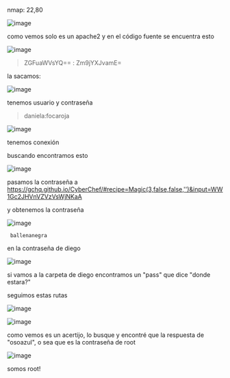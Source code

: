 nmap: 22,80

![image](https://github.com/user-attachments/assets/8a61b617-d6eb-43ac-9beb-1bdbd7c02fab)

como vemos solo es un apache2 y en el código fuente se encuentra esto

![image](https://github.com/user-attachments/assets/b9950ff5-03a7-4c08-b956-3a37a757ebdf)

> ZGFuaWVsYQ== : Zm9jYXJvamE=

la sacamos:

![image](https://github.com/user-attachments/assets/0d2959a5-b8d3-4830-966d-0de1e6b5a73d)

tenemos usuario y contraseña
> daniela:focaroja

![image](https://github.com/user-attachments/assets/bf5631be-59cb-4ffd-9a4b-5e459b4d7e54)

tenemos conexión

buscando encontramos esto

![image](https://github.com/user-attachments/assets/0636d695-01ce-4910-b52e-05a4c495e351)

pasamos la contraseña a https://gchq.github.io/CyberChef/#recipe=Magic(3,false,false,'')&input=WW1Gc2JHVnVZVzVsWjNKaA

y obtenemos la contraseña 

![image](https://github.com/user-attachments/assets/ca1ce87f-5334-4e9d-8936-af60bca7abb1)

     ballenanegra

en la contraseña de diego

![image](https://github.com/user-attachments/assets/446811e1-dfe6-4e2d-bbe2-0f40da3b1cd3)

si vamos a la carpeta de diego encontramos un "pass" que dice "donde estara?"

seguimos estas rutas

![image](https://github.com/user-attachments/assets/730d5619-7b3c-4f6e-b0ec-0961ab7fe3eb)

![image](https://github.com/user-attachments/assets/f32e0f4d-938c-4ce9-97a7-0df389bf8138)

como vemos es un acertijo, lo busque y encontré que la respuesta de "osoazul", o sea que es la contraseña de root

![image](https://github.com/user-attachments/assets/b9827c6f-f8be-475f-9fd0-fde060f37fd2)

somos root!
